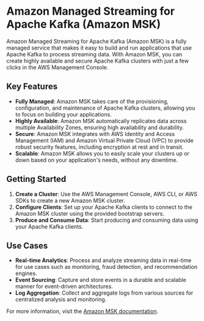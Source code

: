 # Amazon Managed Streaming for Apache Kafka (Amazon MSK)

Amazon Managed Streaming for Apache Kafka (Amazon MSK) is a fully managed service that makes it easy to build and run applications that use Apache Kafka to process streaming data. With Amazon MSK, you can create highly available and secure Apache Kafka clusters with just a few clicks in the AWS Management Console.

## Key Features

- **Fully Managed**: Amazon MSK takes care of the provisioning, configuration, and maintenance of Apache Kafka clusters, allowing you to focus on building your applications.
- **Highly Available**: Amazon MSK automatically replicates data across multiple Availability Zones, ensuring high availability and durability.
- **Secure**: Amazon MSK integrates with AWS Identity and Access Management (IAM) and Amazon Virtual Private Cloud (VPC) to provide robust security features, including encryption at rest and in transit.
- **Scalable**: Amazon MSK allows you to easily scale your clusters up or down based on your application's needs, without any downtime.

## Getting Started

1. **Create a Cluster**: Use the AWS Management Console, AWS CLI, or AWS SDKs to create a new Amazon MSK cluster.
2. **Configure Clients**: Set up your Apache Kafka clients to connect to the Amazon MSK cluster using the provided bootstrap servers.
3. **Produce and Consume Data**: Start producing and consuming data using your Apache Kafka clients.

## Use Cases

- **Real-time Analytics**: Process and analyze streaming data in real-time for use cases such as monitoring, fraud detection, and recommendation engines.
- **Event Sourcing**: Capture and store events in a durable and scalable manner for event-driven architectures.
- **Log Aggregation**: Collect and aggregate logs from various sources for centralized analysis and monitoring.

For more information, visit the [Amazon MSK documentation](https://docs.aws.amazon.com/msk/latest/developerguide/what-is-msk.html).
